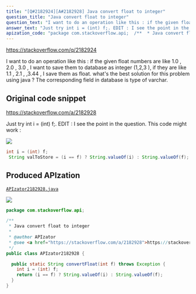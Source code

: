 ```yaml
---
title: "[Q#2182924][A#2182928] Java convert float to integer"
question_title: "Java convert float to integer"
question_text: "I want to do an operation like this : if the given float numbers are like 1.0 , 2.0 , 3.0 , I want to save them to database as integer (1,2,3 ), if they are like 1.1 , 2.1 , ,3.44 , I save them as float. what's the best solution for this problem using java ?  The corresponding field in database is type of varchar."
answer_text: "Just try int i = (int) f;. EDIT : I see the point in the question. This code might work :"
apization_code: "package com.stackoverflow.api;  /**  * Java convert float to integer  *  * @author APIzator  * @see <a href=\"https://stackoverflow.com/a/2182928\">https://stackoverflow.com/a/2182928</a>  */ public class APIzator2182928 {    public static String convertFloat(int f) throws Exception {     int i = (int) f;     return (i == f) ? String.valueOf(i) : String.valueOf(f);   } }"
---
```


https://stackoverflow.com/q/2182924

I want to do an operation like this : if the given float numbers are like 1.0 , 2.0 , 3.0 , I want to save them to database as integer (1,2,3 ), if they are like 1.1 , 2.1 , ,3.44 , I save them as float. what&#x27;s the best solution for this problem using java ?  The corresponding field in database is type of varchar.



## Original code snippet

https://stackoverflow.com/a/2182928

Just try int i = (int) f;.
EDIT : I see the point in the question. This code might work :

<div class="code-logo"><img src="/stackoverflow.png" /></div>

```java
int i = (int) f;
 String valToStore = (i == f) ? String.valueOf(i) : String.valueOf(f);
```

## Produced APIzation

[`APIzator2182928.java`](https://github.com/pasqualesalza/apization-temp/raw/main/data/search/APIzator2182928.java)

<div class="code-logo"><img src="/apizator.png" /></div>

```java
package com.stackoverflow.api;

/**
 * Java convert float to integer
 *
 * @author APIzator
 * @see <a href="https://stackoverflow.com/a/2182928">https://stackoverflow.com/a/2182928</a>
 */
public class APIzator2182928 {

  public static String convertFloat(int f) throws Exception {
    int i = (int) f;
    return (i == f) ? String.valueOf(i) : String.valueOf(f);
  }
}

```